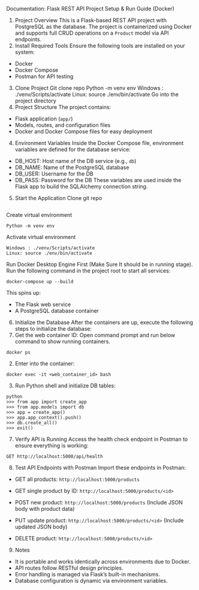 Documentation: Flask REST API Project Setup & Run Guide (Docker)
1. Project Overview
This is a Flask-based REST API project with PostgreSQL as the database. The project is containerized using Docker and supports full CRUD operations on a `Product` model via API endpoints.
2. Install Required Tools
Ensure the following tools are installed on your system:
- Docker
- Docker Compose
- Postman for API testing
3. Clone Project
Git clone repo
Python -m venv env
Windows : ./venv/Scripts/activate
Linux: source ./env/bin/activate
Go into the project directory
3. Project Structure
The project contains:
- Flask application (`app/`)
- Models, routes, and configuration files
- Docker and Docker Compose files for easy deployment
4. Environment Variables
Inside the Docker Compose file, environment variables are defined for the database service:
- DB_HOST: Host name of the DB service (e.g., `db`)
- DB_NAME: Name of the PostgreSQL database
- DB_USER: Username for the DB
- DB_PASS: Password for the DB
These variables are used inside the Flask app to build the SQLAlchemy connection string.
5. Start the Application
Clone git repo
```

```
Create virtual environment
```
Python -m venv env
```
Activate virtual environment
```
Windows : ./venv/Scripts/activate
Linux: source ./env/bin/activate
```
Run Docker Desktop Engine First (Make Sure It should be in running stage).
Run the following command in the project root to start all services:
```
docker-compose up --build
```
This spins up:
- The Flask web service
- A PostgreSQL database container
6. Initialize the Database
After the containers are up, execute the following steps to initialize the database:
1. Get the web container ID:
Open command prompt and run below command to show running containers.
```
docker ps
```
2. Enter into the container:
```
docker exec -it <web_container_id> bash
```
3. Run Python shell and initialize DB tables:
```
python
>>> from app import create_app
>>> from app.models import db
>>> app = create_app()
>>> app.app_context().push()
>>> db.create_all()
>>> exit()
```
7. Verify API is Running
Access the health check endpoint in Postman to ensure everything is working:
```
GET http://localhost:5000/api/health
```
 

8. Test API Endpoints with Postman
Import these endpoints in Postman:
- GET all products:
  `http://localhost:5000/products`
 
- GET single product by ID:
  `http://localhost:5000/products/<id>`
 
- POST new product:
  `http://localhost:5000/products`
  (Include JSON body with product data)
 
- PUT update product:
  `http://localhost:5000/products/<id>`
  (Include updated JSON body)
 
- DELETE product:
  `http://localhost:5000/products/<id>`
 
9. Notes 
- It is portable and works identically across environments due to Docker.
- API routes follow RESTful design principles.
- Error handling is managed via Flask’s built-in mechanisms.
- Database configuration is dynamic via environment variables.
